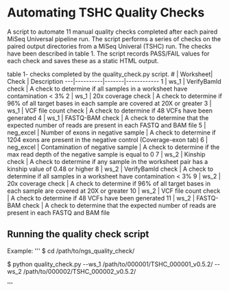 # Automating TSHC Quality Checks

A script to automate 11 manual quality checks completed after each paired MiSeq Universal pipeline run. 
The script performs a series of checks on the paired output directories from a MiSeq Univeral (TSHC) run.
The checks have been described in table 1. The script records PASS/FAIL values for each check and saves
these as a static HTML output.

table 1- checks completed by the quality_check.py script.
\# | Worksheet| Check | Description
---|----------|-------|------------
 1 | ws_1 | VerifyBamId check | A check to determine if all samples in a worksheet have contamination < 3%
 2 | ws_1 | 20x coverage check | A check to determine if 96% of all target bases in each sample are covered at 20X or greater
 3 | ws_1 | VCF file count check | A check to determine if 48 VCFs have been generated
 4 | ws_1 | FASTQ-BAM check | A check to determine that the expected number of reads are present in each FASTQ and BAM file
 5 | neg_excel | Number of exons in negative sample | A check to determine if 1204 exons are present in the negative control (Coverage-exon tab)
 6 | neg_excel | Contamination of negative sample | A check to determine if the max read depth of the negative sample is equal to 0 
 7 | ws_2 | Kinship check | A check to determine if any sample in the worksheet pair has a kinship value of 0.48 or higher
 8 | ws_2 | VerifyBamId check | A check to determine if all samples in a worksheet have contamination < 3%
 9 | ws_2 | 20x coverage check | A check to determine if 96% of all target bases in each sample are covered at 20X or greater
 10 | ws_2 | VCF file count check | A check to determine if 48 VCFs have been generated
 11 | ws_2 | FASTQ-BAM check | A check to determine that the expected number of reads are present in each FASTQ and BAM file 	


## Running the quality check script

Example:
'''
$ cd /path/to/ngs_quality_check/

$ python quality_check.py --ws_1 /path/to/000001/TSHC_000001_v0.5.2/ --ws_2 /path/to/000002/TSHC_000002_v0.5.2/

'''

